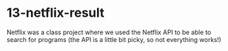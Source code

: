 # 13-netflix-result

Netflix was a class project where we used the Netflix API to be able to search for programs (the API is a little bit picky, so not everything works!)
